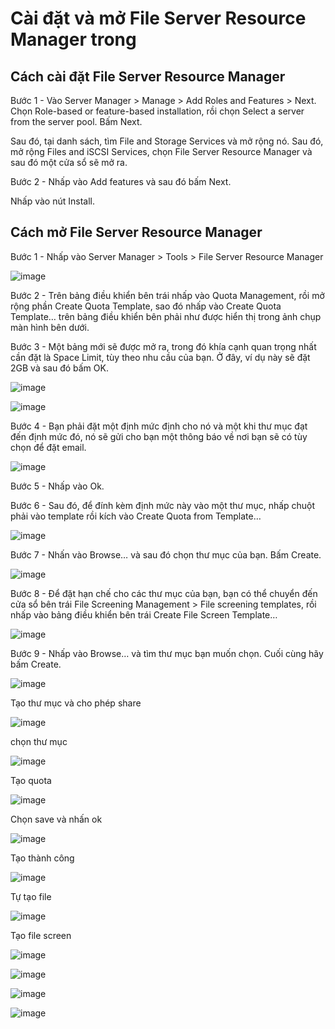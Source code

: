 # Cài đặt và mở File Server Resource Manager trong

## Cách cài đặt File Server Resource Manager

Bước 1 - Vào Server Manager > Manage > Add Roles and Features > Next. Chọn Role-based or feature-based installation, rồi chọn Select a server from the server pool. Bấm Next.

Sau đó, tại danh sách, tìm File and Storage Services và mở rộng nó. Sau đó, mở rộng Files and iSCSI Services, chọn File Server Resource Manager và sau đó một cửa sổ sẽ mở ra.

Bước 2 - Nhấp vào Add features và sau đó bấm Next.

Nhấp vào nút Install.

## Cách mở File Server Resource Manager

Bước 1 - Nhấp vào Server Manager > Tools > File Server Resource Manager

![image](https://user-images.githubusercontent.com/62273292/163294277-9d3d07f5-1772-44dd-9b66-d5a34b133b1a.png)

Bước 2 - Trên bảng điều khiển bên trái nhấp vào Quota Management, rồi mở rộng phần Create Quota Template, sao đó nhấp vào Create Quota Template… trên bảng điều khiển bên phải như được hiển thị trong ảnh chụp màn hình bên dưới.

Bước 3 - Một bảng mới sẽ được mở ra, trong đó khía cạnh quan trọng nhất cần đặt là Space Limit, tùy theo nhu cầu của bạn. Ở đây, ví dụ này sẽ đặt 2GB và sau đó bấm OK.

![image](https://user-images.githubusercontent.com/62273292/163294544-1e7fa81b-7460-4f7e-9f5f-aa6030d77950.png)

![image](https://user-images.githubusercontent.com/62273292/163294835-f031b9e0-4861-4dd8-8613-3c142f6d1ca4.png)


Bước 4 - Bạn phải đặt một định mức định cho nó và một khi thư mục đạt đến định mức đó, nó sẽ gửi cho bạn một thông báo về nơi bạn sẽ có tùy chọn để đặt email.

![image](https://user-images.githubusercontent.com/62273292/163295666-9dd672d2-ef25-4673-854f-7585e6e0bed1.png)

Bước 5 - Nhấp vào Ok.

Bước 6 - Sau đó, để đính kèm định mức này vào một thư mục, nhấp chuột phải vào template rồi kích vào Create Quota from Template…

![image](https://user-images.githubusercontent.com/62273292/163295823-b698df11-ac37-4edf-991b-7828b58e1885.png)

Bước 7 - Nhấn vào Browse… và sau đó chọn thư mục của bạn. Bấm Create.

![image](https://user-images.githubusercontent.com/62273292/163295966-22a42393-e77a-4567-9f19-c6716c722f34.png)

Bước 8 - Để đặt hạn chế cho các thư mục của bạn, bạn có thể chuyển đến cửa sổ bên trái File Screening Management > File screening templates, rồi nhấp vào bảng điều khiển bên trái Create File Screen Template…

![image](https://user-images.githubusercontent.com/62273292/163296705-619c03f2-ebc1-45db-8c5a-52e02e0d43d0.png)

Bước 9 - Nhấp vào Browse… và tìm thư mục bạn muốn chọn. Cuối cùng hãy bấm Create.

![image](https://user-images.githubusercontent.com/62273292/163302301-9c29f703-ad1f-45e9-8260-ab33fcf866d2.png)

Tạo thư mục và cho phép share

![image](https://user-images.githubusercontent.com/62273292/163336704-5310aba7-7833-4574-935b-56d2c6c57173.png)

chọn thư mục

![image](https://user-images.githubusercontent.com/62273292/163336973-108d2de4-5144-43f6-ac41-395155a1faf2.png)

Tạo quota

![image](https://user-images.githubusercontent.com/62273292/163337545-b7ea2bee-dbc3-4843-9844-03952ad8843f.png)

Chọn save và nhấn ok

![image](https://user-images.githubusercontent.com/62273292/163337705-7e8a127e-ef8f-45ff-94e7-58fe5f7824aa.png)

Tạo thành công

![image](https://user-images.githubusercontent.com/62273292/163338147-1ba4af83-e30b-4381-a9ea-b6e8181c982f.png)


Tự tạo file 

![image](https://user-images.githubusercontent.com/62273292/163338563-a38262f1-804c-40d1-a6de-39fb7b4b3234.png)

Tạo file screen

![image](https://user-images.githubusercontent.com/62273292/163342399-cb0c9cda-adc8-44ed-a314-a65f4c6dfb0f.png)


![image](https://user-images.githubusercontent.com/62273292/163342634-367aab25-0473-400a-9c59-1fefa4ce6183.png)


![image](https://user-images.githubusercontent.com/62273292/163342763-2afc029c-0369-435b-9a53-ea794d36d9d9.png)

![image](https://user-images.githubusercontent.com/62273292/163342849-5ed870e2-ee52-41e6-8e64-9b01e4eec6d3.png)





















